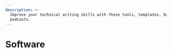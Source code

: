 ```yaml
---
description: >-
  Improve your technical writing skills with these tools, templates, books, and
  podcasts.
---
```


# Software


